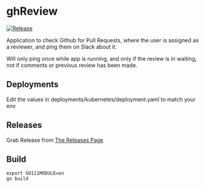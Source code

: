 # ghReview
[![Release](https://img.shields.io/github/release/Jmainguy/k8sCapcity.svg?style=flat-square)](https://github.com/Jmainguy/k8sCapcity/releases/latest)

Application to check Github for Pull Requests, where the user is assigned as a reviewer, and ping them on Slack about it.

Will only ping once while app is running, and only if the review is in waiting, not if comments or previous review has been made.

## Deployments
Edit the values in deployments/kubernetes/deployment.yaml to match your env

## Releases
Grab Release from [The Releases Page](https://github.com/Jmainguy/ghReview/releases)

## Build
```/bin/bash
export GO111MODULE=on
go build
```
